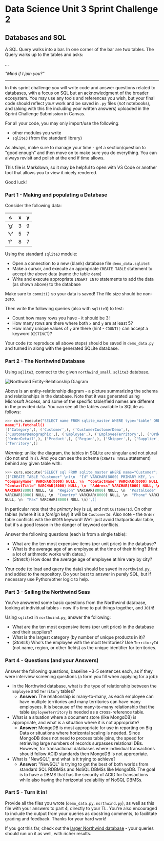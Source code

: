 # Data Science Unit 3 Sprint Challenge 2

## Databases and SQL

A SQL Query walks into a bar. In one corner of the bar are two tables. The Query
walks up to the tables and asks:

...

*"Mind if I join you?"*

---

In this sprint challenge you will write code and answer questions related to databases, with a focus on SQL but an acknowledgment of the broader ecosystem. You may use any tools and references you wish, but your final code should reflect *your* work and be saved in `.py` files (*not* notebooks), and (along with this file including your written answers) uploaded in the Sprint Challenge Submission in Canvas.

For all your code, you may only import/use the following:
- other modules you write
- `sqlite3` (from the standard library)

As always, make sure to manage your time - get a section/question to "good enough" and then move on to make sure you do everything. You can always revisit and polish at the end if time allows.

This file is Markdown, so it may be helpful to open with VS Code or another tool that allows you to view it nicely rendered.

Good luck!

### Part 1 - Making and populating a Database

Consider the following data:

| s   | x | y |
|-----|---|---|
| 'g' | 3 | 9 |
| 'v' | 5 | 7 |
| 'f' | 8 | 7 |

Using the standard `sqlite3` module:

- Open a connection to a new (blank) database file `demo_data.sqlite3`
- Make a cursor, and execute an appropriate `CREATE TABLE` statement to accept
  the above data (name the table `demo`)
- Write and execute appropriate `INSERT INTO` statements to add the data (as
  shown above) to the database

Make sure to `commit()` so your data is saved! The file size should be non-zero.

Then write the following queries (also with `sqlite3`) to test:

- Count how many rows you have - it should be 3!
- How many rows are there where both `x` and `y` are at least 5?
- How many unique values of `y` are there (hint - `COUNT()` can accept a keyword
  `DISTINCT`)?

Your code (to reproduce all above steps) should be saved in `demo_data.py` and
turned in along with the generated SQLite database.

### Part 2 - The Northwind Database

Using `sqlite3`, connect to the given `northwind_small.sqlite3` database.

![Northwind Entity-Relationship Diagram](./northwind_erd.png)

Above is an entity-relationship diagram - a picture summarizing the schema and relationships in the database. Note that it was generated using Microsoft
Access, and some of the specific table/field names are different in the provided data. You can see all the tables available to SQLite as follows:

```python
>>> curs.execute("SELECT name FROM sqlite_master WHERE type='table' ORDER BY
name;").fetchall()
[('Category',), ('Customer',), ('CustomerCustomerDemo',),
('CustomerDemographic',), ('Employee',), ('EmployeeTerritory',), ('Order',),
('OrderDetail',), ('Product',), ('Region',), ('Shipper',), ('Supplier',),
('Territory',)]
```

*Warning*: unlike the diagram, the tables in SQLite are singular and not plural (do not end in `s`). And you can see the schema (`CREATE TABLE` statement) behind any given table with:
```python
>>> curs.execute('SELECT sql FROM sqlite_master WHERE name="Customer";').fetchall()
[('CREATE TABLE "Customer" \n(\n  "Id" VARCHAR(8000) PRIMARY KEY, \n
"CompanyName" VARCHAR(8000) NULL, \n  "ContactName" VARCHAR(8000) NULL, \n
"ContactTitle" VARCHAR(8000) NULL, \n  "Address" VARCHAR(8000) NULL, \n  "City"
VARCHAR(8000) NULL, \n  "Region" VARCHAR(8000) NULL, \n  "PostalCode"
VARCHAR(8000) NULL, \n  "Country" VARCHAR(8000) NULL, \n  "Phone" VARCHAR(8000)
NULL, \n  "Fax" VARCHAR(8000) NULL \n)',)]
```

In particular note that the *primary* key is `Id`, and not `CustomerId`. On other tables (where it is a *foreign* key) it will be `CustomerId`. Also note - the `Order` table conflicts with the `ORDER` keyword! We'll just avoid thatparticular table, but it's a good lesson in the danger of keyword conflicts.

Answer the following questions (each is from a single table):

- What are the ten most expensive items (per unit price) in the database?
- What is the average age of an employee at the time of their hiring? (Hint: a
  lot of arithmetic works with dates.)
- (*Stretch*) How does the average age of employee at hire vary by city?

Your code (to load and query the data) should be saved in `northwind.py`, and added to the repository. Do your best to answer in purely SQL, but if necessary use Python/other logic to help.

### Part 3 - Sailing the Northwind Seas

You've answered some basic questions from the Northwind database, looking at individual tables - now it's time to put things together, and `JOIN`!

Using `sqlite3` in `northwind.py`, answer the following:

- What are the ten most expensive items (per unit price) in the database *and* their suppliers?
- What is the largest category (by number of unique products in it)?
- (*Stretch*) Who's the employee with the most territories? Use `TerritoryId` (not name, region, or other fields) as the unique identifier for territories.

### Part 4 - Questions (and your Answers)

Answer the following questions, baseline ~3-5 sentences each, as if they were interview screening questions (a form you fill when applying for a job):

- In the Northwind database, what is the type of relationship between the `Employee` and `Territory` tables?
  * **Answer:** The relationship is many-to-many, as each employee can have multiple territories and many territories can have many employees. It is because of the many-to-many relationship that the table `EmployeeTerritory` is needed as a cross-reference table.
- What is a situation where a document store (like MongoDB) is appropriate, and what is a situation where it is not appropriate?
  * **Answer:** MongoDB is most appropriate for use in reporting on Big Data or situations where horizontal scaling is needed. Since MongoDB does not need to process table joins, the speed for retrieving large numbers of records surpasses relational DBs. However, for transactional databases where individual transactions should follow ACID standards then MongoDB is not appropriate.
- What is "NewSQL", and what is it trying to achieve?
  * **Answer:** "NewSQL" is trying to get the best of both worlds from standard SQL RDBMSs and NoSQL DBMSs like MongoDB. The goal is to have a DBMS that has the security of ACID for transactions while also having the horizontal scalability of NoSQL DBMSs.

### Part 5 - Turn it in!
Provide all the files you wrote (`demo_data.py`, `northwind.py`), as well as this file with your answers to part 4, directly to your TL. You're also encouraged to include the output from your queries as docstring comments, to facilitate grading and feedback. Thanks for your hard work!

If you got this far, check out the [larger Northwind database](https://github.com/jpwhite3/northwind-SQLite3/blob/master/Northwind_large.sqlite.zip) -
your queries should run on it as well, with richer results.
